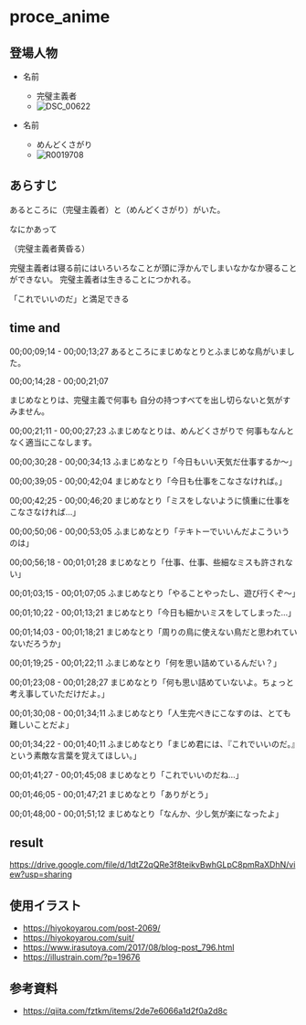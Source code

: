 # proce_anime

## 登場人物
- 名前
	- 完璧主義者
	- ![DSC_00622](https://user-images.githubusercontent.com/105771941/210720881-4eff172a-b9b9-41ec-a98a-6fd94b932faa.png)

- 名前　
	- めんどくさがり
	- ![R0019708](https://user-images.githubusercontent.com/105771941/210720911-53ff6c6b-17d7-4b70-952f-c142febb72c8.png)


## あらすじ
あるところに（完璧主義者）と（めんどくさがり）がいた。

なにかあって

（完璧主義者黄昏る）

完璧主義者は寝る前にはいろいろなことが頭に浮かんでしまいなかなか寝ることができない。
完璧主義者は生きることにつかれる。

「これでいいのだ」と満足できる



## time and 
00;00;09;14 - 00;00;13;27
あるところにまじめなとりとふまじめな鳥がいました。

00;00;14;28 - 00;00;21;07

まじめなとりは、完璧主義で何事も
自分の持つすべてを出し切らないと気がすみません。

00;00;21;11 - 00;00;27;23
ふまじめなとりは、めんどくさがりで
何事もなんとなく適当にこなします。

00;00;30;28 - 00;00;34;13
ふまじめなとり「今日もいい天気だ仕事するか～」

00;00;39;05 - 00;00;42;04
まじめなとり「今日も仕事をこなさなければ。」

00;00;42;25 - 00;00;46;20
まじめなとり「ミスをしないように慎重に仕事をこなさなければ…」

00;00;50;06 - 00;00;53;05
ふまじめなとり「テキトーでいいんだよこういうのは」

00;00;56;18 - 00;01;01;28
まじめなとり「仕事、仕事、些細なミスも許されない」

00;01;03;15 - 00;01;07;05
ふまじめなとり「やることやったし、遊び行くぞ～」

00;01;10;22 - 00;01;13;21
まじめなとり「今日も細かいミスをしてしまった…」

00;01;14;03 - 00;01;18;21
まじめなとり「周りの鳥に使えない鳥だと思われていないだろうか」


00;01;19;25 - 00;01;22;11
ふまじめなとり「何を思い詰めているんだい？」

00;01;23;08 - 00;01;28;27
まじめなとり「何も思い詰めていないよ。ちょっと考え事していただけだよ。」

00;01;30;08 - 00;01;34;11
ふまじめなとり「人生完ぺきにこなすのは、とても難しいことだよ」

00;01;34;22 - 00;01;40;11
ふまじめなとり「まじめ君には、『これでいいのだ。』という素敵な言葉を覚えてほしい。」

00;01;41;27 - 00;01;45;08
まじめなとり「これでいいのだね…」

00;01;46;05 - 00;01;47;21
まじめなとり「ありがとう」

00;01;48;00 - 00;01;51;12
まじめなとり「なんか、少し気が楽になったよ」


## result 
https://drive.google.com/file/d/1dtZ2qQRe3f8teikvBwhGLpC8pmRaXDhN/view?usp=sharing

## 使用イラスト
- https://hiyokoyarou.com/post-2069/
- https://hiyokoyarou.com/suit/
- https://www.irasutoya.com/2017/08/blog-post_796.html
- https://illustrain.com/?p=19676

## 参考資料
- https://qiita.com/fztkm/items/2de7e6066a1d2f0a2d8c
